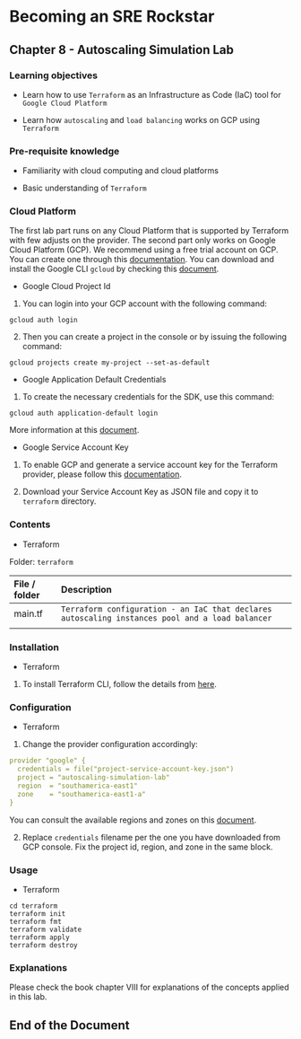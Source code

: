 # Becoming an SRE Rockstar

## Chapter 8 - Autoscaling Simulation Lab

### Learning objectives

* Learn how to use `Terraform` as an Infrastructure as Code (IaC) tool for `Google Cloud Platform`

* Learn how `autoscaling` and `load balancing` works on GCP using `Terraform`

### Pre-requisite knowledge

*	Familiarity with cloud computing and cloud platforms

*	Basic understanding of `Terraform`

### Cloud Platform

The first lab part runs on any Cloud Platform that is supported by Terraform with few adjusts on the provider. The second part only works on Google Cloud Platform (GCP). We recommend using a free trial account on GCP. You can create one through this [documentation](https://cloud.google.com/free). You can download and install the Google CLI `gcloud` by checking this [document](https://cloud.google.com/sdk/docs/install).

* Google Cloud Project Id

1. You can login into your GCP account with the following command:

`gcloud auth login`

2. Then you can create a project in the console or by issuing the following command:

`gcloud projects create my-project --set-as-default`

* Google Application Default Credentials

1. To create the necessary credentials for the SDK, use this command:

`gcloud auth application-default login`

More information at this [document](https://cloud.google.com/docs/authentication#adc).

* Google Service Account Key

1. To enable GCP and generate a service account key for the Terraform provider, please follow this [documentation](https://learn.hashicorp.com/tutorials/terraform/google-cloud-platform-build?in=terraform/gcp-get-started#set-up-gcp).

2. Download your Service Account Key as JSON file and copy it to `terraform` directory.

### Contents

* Terraform

Folder: `terraform`

| **File / folder** | **Description** |
|:--------------------------------|:--------------------------------|
| main.tf | `Terraform configuration - an IaC that declares autoscaling instances pool and a load balancer` |
| | |


### Installation

* Terraform

1. To install Terraform CLI, follow the details from [here](https://learn.hashicorp.com/tutorials/terraform/install-cli).

### Configuration

* Terraform

1. Change the provider configuration accordingly:

```yaml
provider "google" {
  credentials = file("project-service-account-key.json")
  project = "autoscaling-simulation-lab"
  region  = "southamerica-east1"
  zone    = "southamerica-east1-a"
}
```

You can consult the available regions and zones on this [document](https://cloud.google.com/compute/docs/regions-zones).

2. Replace `credentials` filename per the one you have downloaded from GCP console. Fix the project id, region, and zone in the same block.


### Usage

* Terraform

```shell
cd terraform
terraform init
terraform fmt
terraform validate
terraform apply
terraform destroy
```

### Explanations

Please check the book chapter VIII for explanations of the concepts applied in this lab.


## End of the Document
